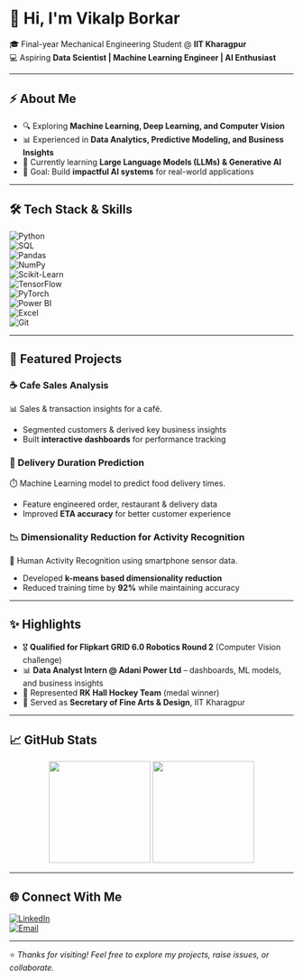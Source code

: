 # 👋 Hi, I'm Vikalp Borkar  

🎓 Final-year Mechanical Engineering Student @ **IIT Kharagpur**  
💻 Aspiring **Data Scientist | Machine Learning Engineer | AI Enthusiast**  

---

## ⚡ About Me  
- 🔍 Exploring **Machine Learning, Deep Learning, and Computer Vision**  
- 📊 Experienced in **Data Analytics, Predictive Modeling, and Business Insights**  
- 🤖 Currently learning **Large Language Models (LLMs) & Generative AI**  
- 🎯 Goal: Build **impactful AI systems** for real-world applications  

---

## 🛠️ Tech Stack & Skills  

![Python](https://img.shields.io/badge/Python-3776AB?style=for-the-badge&logo=python&logoColor=white)  
![SQL](https://img.shields.io/badge/SQL-336791?style=for-the-badge&logo=postgresql&logoColor=white)  
![Pandas](https://img.shields.io/badge/Pandas-150458?style=for-the-badge&logo=pandas&logoColor=white)  
![NumPy](https://img.shields.io/badge/Numpy-013243?style=for-the-badge&logo=numpy&logoColor=white)  
![Scikit-Learn](https://img.shields.io/badge/Scikit--Learn-F7931E?style=for-the-badge&logo=scikit-learn&logoColor=white)  
![TensorFlow](https://img.shields.io/badge/TensorFlow-FF6F00?style=for-the-badge&logo=tensorflow&logoColor=white)  
![PyTorch](https://img.shields.io/badge/PyTorch-EE4C2C?style=for-the-badge&logo=pytorch&logoColor=white)  
![Power BI](https://img.shields.io/badge/PowerBI-F2C811?style=for-the-badge&logo=powerbi&logoColor=black)  
![Excel](https://img.shields.io/badge/Excel-217346?style=for-the-badge&logo=microsoftexcel&logoColor=white)  
![Git](https://img.shields.io/badge/Git-F05032?style=for-the-badge&logo=git&logoColor=white)  

---

## 📂 Featured Projects  

### ☕ Cafe Sales Analysis  
📊 Sales & transaction insights for a café.  
- Segmented customers & derived key business insights  
- Built **interactive dashboards** for performance tracking  

### 🚚 Delivery Duration Prediction  
⏱️ Machine Learning model to predict food delivery times.  
- Feature engineered order, restaurant & delivery data  
- Improved **ETA accuracy** for better customer experience  

### 📉 Dimensionality Reduction for Activity Recognition  
🤖 Human Activity Recognition using smartphone sensor data.  
- Developed **k-means based dimensionality reduction**  
- Reduced training time by **92%** while maintaining accuracy  

---

## ✨ Highlights  
- 🎖️ **Qualified for Flipkart GRID 6.0 Robotics Round 2** (Computer Vision challenge)  
- 📊 **Data Analyst Intern @ Adani Power Ltd** – dashboards, ML models, and business insights  
- 🏑 Represented **RK Hall Hockey Team** (medal winner)  
- 🎨 Served as **Secretary of Fine Arts & Design**, IIT Kharagpur  

---

## 📈 GitHub Stats  

<p align="center">
  <img src="https://github-readme-stats.vercel.app/api?username=torquerxf&show_icons=true&theme=tokyonight" height="180px"/>
  <img src="https://github-readme-stats.vercel.app/api/top-langs/?username=torquerxf&layout=compact&theme=tokyonight" height="180px"/>
</p>  

---

## 🌐 Connect With Me  

[![LinkedIn](https://img.shields.io/badge/LinkedIn-0A66C2?style=for-the-badge&logo=linkedin&logoColor=white)](https://www.linkedin.com/in/vikalpborkar)  
[![Email](https://img.shields.io/badge/Email-D14836?style=for-the-badge&logo=gmail&logoColor=white)](mailto:vikalpvb001@gmail.com)  

---

⭐️ *Thanks for visiting! Feel free to explore my projects, raise issues, or collaborate.*
